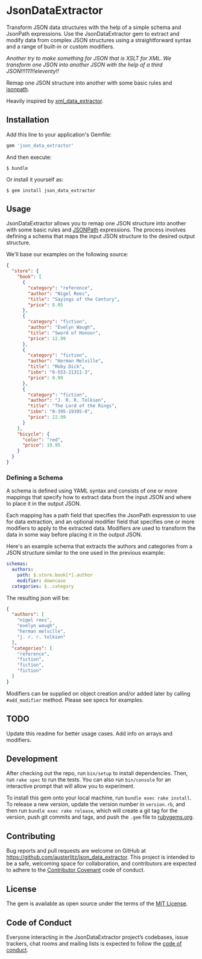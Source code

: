 # JsonDataExtractor

Transform JSON data structures with the help of a simple schema and JsonPath expressions.
Use the JsonDataExtractor gem to extract and modify data from complex JSON structures using a straightforward syntax
and a range of built-in or custom modifiers.

_Another try to make something for JSON that is XSLT for XML. 
We transform one JSON into another JSON with the help of a third JSON!!!111!!eleventy!!_

Remap one JSON structure into another with some basic rules and [jsonpath](https://github.com/joshbuddy/jsonpath).

Heavily inspired by [xml_data_extractor](https://github.com/monde-sistemas/xml_data_extractor).

## Installation

Add this line to your application's Gemfile:

```ruby
gem 'json_data_extractor'
```

And then execute:

    $ bundle

Or install it yourself as:

    $ gem install json_data_extractor

## Usage

JsonDataExtractor allows you to remap one JSON structure into another with some basic rules and [JSONPath](https://goessner.net/articles/JsonPath/) expressions. The process involves defining a schema that maps the input JSON structure to the desired output structure.

We'll base our examples on the following source:

```json
{
  "store": {
    "book": [
      {
        "category": "reference",
        "author": "Nigel Rees",
        "title": "Sayings of the Century",
        "price": 8.95
      },
      {
        "category": "fiction",
        "author": "Evelyn Waugh",
        "title": "Sword of Honour",
        "price": 12.99
      },
      {
        "category": "fiction",
        "author": "Herman Melville",
        "title": "Moby Dick",
        "isbn": "0-553-21311-3",
        "price": 8.99
      },
      {
        "category": "fiction",
        "author": "J. R. R. Tolkien",
        "title": "The Lord of the Rings",
        "isbn": "0-395-19395-8",
        "price": 22.99
      }
    ],
    "bicycle": {
      "color": "red",
      "price": 19.95
    }
  }
}
```

### Defining a Schema

A schema is defined using YAML syntax and consists of one or more mappings that specify how to extract data from the input JSON and where to place it in the output JSON.

Each mapping has a path field that specifies the JsonPath expression to use for data extraction, and an optional modifier field that specifies one or more modifiers to apply to the extracted data. Modifiers are used to transform the data in some way before placing it in the output JSON.

Here's an example schema that extracts the authors and categories from a JSON structure similar to the one used in the previous example:

```yaml
schemas:
  authors:
    path: $.store.book[*].author
    modifier: downcase
  categories: $..category
```
The resulting json will be:
```json
{
  "authors": [
    "nigel rees",
    "evelyn waugh",
    "herman melville",
    "j. r. r. tolkien"
  ],
  "categories": [
    "reference",
    "fiction",
    "fiction",
    "fiction"
  ]
}

```

Modifiers can be supplied on object creation and/or added later by calling `#add_modifier` method.  Please see specs for examples.

## TODO

Update this readme for better usage cases. Add info on arrays and modifiers.


## Development

After checking out the repo, run `bin/setup` to install dependencies. Then, run `rake spec` to run the tests. You can also run `bin/console` for an interactive prompt that will allow you to experiment.

To install this gem onto your local machine, run `bundle exec rake install`. To release a new version, update the version number in `version.rb`, and then run `bundle exec rake release`, which will create a git tag for the version, push git commits and tags, and push the `.gem` file to [rubygems.org](https://rubygems.org).

## Contributing

Bug reports and pull requests are welcome on GitHub at https://github.com/austerlitz/json_data_extractor. This project is intended to be a safe, welcoming space for collaboration, and contributors are expected to adhere to the [Contributor Covenant](http://contributor-covenant.org) code of conduct.

## License

The gem is available as open source under the terms of the [MIT License](https://opensource.org/licenses/MIT).

## Code of Conduct

Everyone interacting in the JsonDataExtractor project’s codebases, issue trackers, chat rooms and mailing lists is expected to follow the [code of conduct](https://github.com/austerlitz/json_data_extractor/blob/master/CODE_OF_CONDUCT.md).

